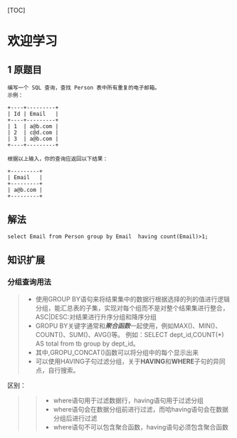 ﻿[TOC]
# 欢迎学习
## 1 原题目
```
编写一个 SQL 查询，查找 Person 表中所有重复的电子邮箱。
示例：

+----+---------+
| Id | Email   |
+----+---------+
| 1  | a@b.com |
| 2  | c@d.com |
| 3  | a@b.com |
+----+---------+

根据以上输入，你的查询应返回以下结果：

+---------+
| Email   |
+---------+
| a@b.com |
+---------+
```
## 解法
```
select Email from Person group by Email  having count(Email)>1;

```
## 知识扩展
### 分组查询用法
> - 使用GROUP BY语句来将结果集中的数据行根据选择的列的值进行逻辑分组，能汇总表的子集，实现对每个组而不是对整个结果集进行整合，ASC|DESC:对结果进行升序分组和降序分组
> - GROPU BY关键字通常和***聚合函数***一起使用，例如MAX()、MIN()、COUNT()、SUM()、AVG()等。
>例如：SELECT dept_id,COUNT(*) AS total from tb group by dept_id。
>- 其中,GROPU_CONCAT()函数可以将分组中的每个显示出来
>- 可以使用HAVING子句过滤分组，关于**HAVING**和**WHERE**子句的异同点，自行搜索。
>>
区别：
>>* where语句用于过滤数据行，having语句用于过滤分组
>>* where语句会在数据分组前进行过滤，而哈having语句会在数据分组后进行过滤
>>* where语句不可以包含聚合函数，having语句必须包含聚合函数







